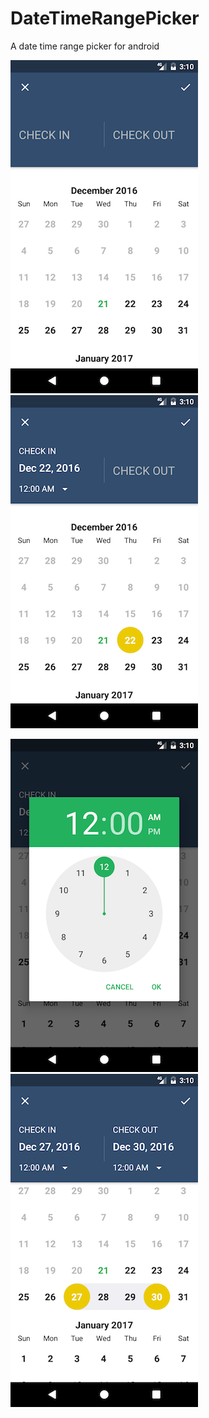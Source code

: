 # DateTimeRangePicker
A date time range picker for android

![No start date time and no end date time](images/Screenshot_1482250212.png) ![Pick start date](images/Screenshot_1482250219.png)

![Pick start time](images/Screenshot_1482250231.png) ![Have start date time and end date time](images/Screenshot_1482250242.png)
